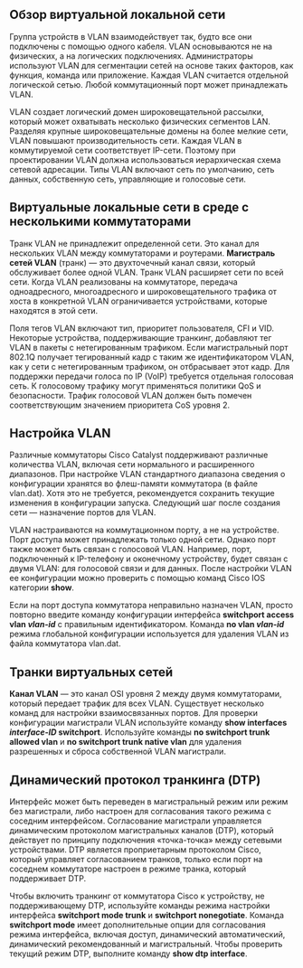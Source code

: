 <!-- 3.6.3 -->
## Обзор виртуальной локальной сети

Группа устройств в VLAN взаимодействует так, будто все они подключены с помощью одного кабеля. VLAN основываются не на физических, а на логических подключениях. Администраторы используют VLAN для сегментации сетей на основе таких факторов, как функция, команда или приложение. Каждая VLAN считается отдельной логической сетью. Любой коммутационный порт может принадлежать VLAN.

VLAN создает логический домен широковещательной рассылки, который может охватывать несколько физических сегментов LAN. Разделяя крупные широковещательные домены на более мелкие сети, VLAN повышают производительность сети. Каждая VLAN в коммутируемой сети соответствует IP-сети. Поэтому при проектировании VLAN должна использоваться иерархическая схема сетевой адресации. Типы VLAN включают сеть по умолчанию, сеть данных, собственную сеть, управляющие и голосовые сети.

## Виртуальные локальные сети в среде с несколькими коммутаторами

Транк VLAN не принадлежит определенной сети. Это канал для нескольких VLAN между коммутаторами и роутерами. **Магистраль сетей VLAN** (транк) — это двухточечный канал связи, который обслуживает более одной VLAN. Транк VLAN расширяет сети по всей сети. Когда VLAN реализованы на коммутаторе, передача одноадресного, многоадресного и широковещательного трафика от хоста в конкретной VLAN ограничивается устройствами, которые находятся в этой сети.

Поля тегов VLAN включают тип, приоритет пользователя, CFI и VID. Некоторые устройства, поддерживающие транкинг, добавляют тег VLAN в пакеты с нетегированным трафиком. Если магистральный порт 802.1Q получает тегированный кадр с таким же идентификатором VLAN, как у сети с нетегированным трафиком, он отбрасывает этот кадр. Для поддержки передачи голоса по IP (VoIP) требуется отдельная голосовая сеть. К голосовому трафику могут применяться политики QoS и безопасности. Трафик голосовой VLAN должен быть помечен соответствующим значением приоритета CoS уровня 2.

## Настройка VLAN

Различные коммутаторы Cisco Catalyst поддерживают различные количества VLAN, включая сети нормального и расширенного диапазонов. При настройке VLAN стандартного диапазона сведения о конфигурации хранятся во флеш-памяти коммутатора (в файле vlan.dat). Хотя это не требуется, рекомендуется сохранить текущие изменения в конфигурации запуска. Следующий шаг после создания сети — назначение портов для VLAN. 

VLAN настраиваются на коммутационном порту, а не на устройстве. Порт доступа может принадлежать только одной сети. Однако порт также может быть связан с голосовой VLAN. Например, порт, подключенный к IP-телефону и оконечному устройству, будет связан с двумя VLAN: для голосовой связи и для данных. После настройки VLAN ее конфигурации можно проверить с помощью команд Cisco IOS категории **show**.

Если на порт доступа коммутатора неправильно назначен VLAN, просто повторно введите команду конфигурации интерфейса **switchport access vlan _vlan-id_** с правильным идентификатором. Команда **no vlan _vlan-id_** режима глобальной конфигурации используется для удаления VLAN из файла коммутатора vlan.dat.

## Транки виртуальных сетей

**Канал VLAN** — это канал OSI уровня 2 между двумя коммутаторами, который передает трафик для всех VLAN. Существует несколько команд для настройки взаимосвязанных портов. Для проверки конфигурации магистрали VLAN используйте команду **show interfaces _interface-ID_ switchport**. Используйте команды **no switchport trunk allowed vlan** и **no switchport trunk native vlan** для удаления разрешенных и сброса собственной VLAN магистрали.

## Динамический протокол транкинга (DTP)

Интерфейс может быть переведен в магистральный режим или режим без магистрали, либо настроен для согласования такого режима с соседним интерфейсом. Согласование магистрали управляется динамическим протоколом магистральных каналов (DTP), который действует по принципу подключения «точка-точка» между сетевыми устройствами. DTP является проприетарным протоколом Cisco, который управляет согласованием транков, только если порт на соседнем коммутаторе настроен в режиме транка, который поддерживает DTP. 

Чтобы включить транкинг от коммутатора Cisco к устройству, не поддерживающему DTP, используйте команды режима настройки интерфейса **switchport mode trunk** и **switchport nonegotiate**. Команда **switchport mode** имеет дополнительные опции для согласования режима интерфейса, включая доступ, динамический автоматический, динамический рекомендованный и магистральный. Чтобы проверить текущий режим DTP, выполните команду **show dtp interface**.

<!-- 3.6.4 -->
<!-- quiz -->
